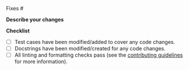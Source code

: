 <!-- Which issue does this address? -->
Fixes #

**Describe your changes**

<!-- TODO -->

**Checklist**

<!-- Place an X between the [ ] for completed tasks -->

- [ ] Test cases have been modified/added to cover any code changes.
- [ ] Docstrings have been modified/created for any code changes.
- [ ] All linting and formatting checks pass (see the [contributing guidelines](https://github.com/stefmolin/data-morph/blob/main/CONTRIBUTING.md) for more information).
